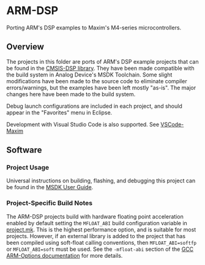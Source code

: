 # ARM-DSP

Porting ARM's DSP examples to Maxim's M4-series microcontrollers.

## Overview

The projects in this folder are ports of ARM's DSP example projects that can be found in the <a href="https://www.keil.com/pack/doc/CMSIS/DSP/html/index.html" >CMSIS-DSP library</a>.  They have been made compatible with the build system in Analog Device's MSDK Toolchain.  Some slight modifications have been made to the source code to eliminate compiler errors/warnings, but the examples have been left mostly "as-is".  The major changes here have been made to the build system.

Debug launch configurations are included in each project, and should appear in the "Favorites" menu in Eclipse.

Development with Visual Studio Code is also supported.  See [VSCode-Maxim](https://github.com/Analog-Devices-MSDK/VSCode-Maxim/tree/develop)

## Software

### Project Usage

Universal instructions on building, flashing, and debugging this project can be found in the [MSDK User Guide](https://analog-devices-msdk.github.io/msdk/USERGUIDE/).

### Project-Specific Build Notes

The ARM-DSP projects build with hardware floating point acceleration enabled by default setting the `MFLOAT_ABI` build configuration variable in [project.mk](project.mk).  This is the highest performance option, and is suitable for most projects.  However, if an external library is added to the project that has been compiled using soft-float calling conventions, then `MFLOAT_ABI=softfp` or `MFLOAT_ABI=soft` must be used.  See the `-mfloat-abi` section of the [GCC ARM-Options documentation](https://gcc.gnu.org/onlinedocs/gcc/ARM-Options.html) for more details.

